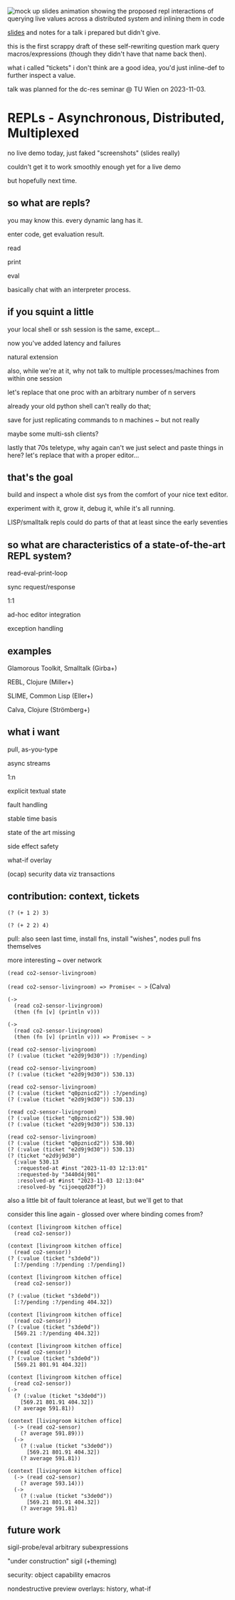 ![mock up slides animation showing the proposed repl interactions of querying live values across a distributed system and inlining them in code](./2023-11-03-replrepl.gif)

[slides](./2023-11-03-replrepl.pdf) and notes for a talk i prepared but didn't give.

this is the first scrappy draft of these self-rewriting question mark query macros/expressions (though they didn't have that name back then).

what i called "tickets" i don't think are a good idea, you'd just inline-def to further inspect a value.

talk was planned for the dc-res seminar @ TU Wien on 2023-11-03.

# REPLs - Asynchronous, Distributed, Multiplexed

no live demo today, just faked "screenshots" (slides really)

couldn't get it to work smoothly enough yet for a live demo

but hopefully next time.


## so what are repls?

you may know this. every dynamic lang has it.

enter code, get evaluation result.

read

print

eval

basically chat with an interpreter process.


## if you squint a little

your local shell or ssh session is the same, except...

now you've added latency and failures

natural extension

also, while we're at it, why not talk to multiple processes/machines from within one session

let's replace that one proc with an arbitrary number of n servers

already your old python shell can't really do that;

save for just replicating commands to n machines ~ but not really

maybe some multi-ssh clients?

lastly that 70s teletype, why again can't we just select and paste things in here? let's replace that with a proper editor...

## that's the goal

build and inspect a whole dist sys from the comfort of your nice text editor.

experiment with it, grow it, debug it, while it's all running.

LISP/smalltalk repls could do parts of that at least since the early seventies


## so what are characteristics of a state-of-the-art REPL system?

read-eval-print-loop

sync request/response

1:1

ad-hoc editor integration

exception handling

## examples

Glamorous Toolkit, Smalltalk (Girba+)

REBL, Clojure (Miller+)

SLIME, Common Lisp (Eller+)

Calva, Clojure (Strömberg+)

## what i want

pull, as-you-type

async streams

1:n

explicit textual state

fault handling

stable time basis

state of the art missing

side effect safety

what-if overlay

(ocap) security data viz transactions


## contribution: context, tickets

`(? (+ 1 2) 3)`

`(? (+ 2 2) 4)`

pull: also seen last time, install fns, install "wishes", nodes pull fns themselves

more interesting ~ over network

`(read co2-sensor-livingroom)`

`(read co2-sensor-livingroom) => Promise< ~ >` (Calva)

```
(->
  (read co2-sensor-livingroom)
  (then (fn [v] (println v)))
```

```
(->
  (read co2-sensor-livingroom)
  (then (fn [v] (println v))) => Promise< ~ >
```

```
(read co2-sensor-livingroom)
(? (:value (ticket "e2d9j9d30")) :?/pending)
```

```
(read co2-sensor-livingroom)
(? (:value (ticket "e2d9j9d30")) 530.13)
```

```
(read co2-sensor-livingroom)
(? (:value (ticket "q0pznicd2")) :?/pending)
(? (:value (ticket "e2d9j9d30")) 530.13)
```

```
(read co2-sensor-livingroom)
(? (:value (ticket "q0pznicd2")) 538.90)
(? (:value (ticket "e2d9j9d30")) 530.13)
```

```
(read co2-sensor-livingroom)
(? (:value (ticket "q0pznicd2")) 538.90)
(? (:value (ticket "e2d9j9d30")) 530.13)
(? (ticket "e2d9j9d30")
  {:value 530.13
   :requested-at #inst "2023-11-03 12:13:01"
   :requested-by "3440d4j901"
   :resolved-at #inst "2023-11-03 12:13:04"
   :resolved-by "cijoeqqd20f"})
```

also a little bit of fault tolerance at least, but we'll get to that

consider this line again - glossed over where binding comes from?

```
(context [livingroom kitchen office]
  (read co2-sensor))
```

```
(context [livingroom kitchen office]
  (read co2-sensor))
(? (:value (ticket "s3de0d"))
  [:?/pending :?/pending :?/pending])
```

```
(context [livingroom kitchen office]
  (read co2-sensor))

(? (:value (ticket "s3de0d"))
  [:?/pending :?/pending 404.32])
```

```
(context [livingroom kitchen office]
  (read co2-sensor))
(? (:value (ticket "s3de0d"))
  [569.21 :?/pending 404.32])
```

```
(context [livingroom kitchen office]
  (read co2-sensor))
(? (:value (ticket "s3de0d"))
  [569.21 801.91 404.32])
```

```
(context [livingroom kitchen office]
  (read co2-sensor))
(->
  (? (:value (ticket "s3de0d"))
    [569.21 801.91 404.32])
  (? average 591.81))
```

```
(context [livingroom kitchen office]
  (-> (read co2-sensor)
    (? average 591.89)))
  (->
    (? (:value (ticket "s3de0d"))
      [569.21 801.91 404.32])
    (? average 591.81))
```


```
(context [livingroom kitchen office]
  (-> (read co2-sensor)
    (? average 593.14)))
  (->
    (? (:value (ticket "s3de0d"))
      [569.21 801.91 404.32])
    (? average 591.81)
```


## future work

sigil-probe/eval arbitrary subexpressions

"under construction" sigil (+theming)

security: object capability emacros

nondestructive preview overlays: history, what-if
